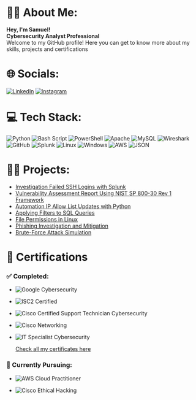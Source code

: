 # 🙋‍♂️ About Me:

<strong> Hey, I'm Samuel! </strong> <br> <strong> Cybersecurity Analyst Professional </strong> <br>
Welcome to my GitHub profile! Here you can get to know more about my skills, projects and certifications


# 🌐 Socials:
[![LinkedIn](https://img.shields.io/badge/LinkedIn-%230077B5.svg?logo=linkedin&logoColor=white)](https://linkedin.com/in/sbrito96) [![Instagram](https://img.shields.io/badge/Instagram-%23E4405F.svg?logo=Instagram&logoColor=white)](https://instagram.com/sbrito96)  

# 💻 Tech Stack:
![Python](https://img.shields.io/badge/python-3670A0?style=for-the-badge&logo=python&logoColor=ffdd54) ![Bash Script](https://img.shields.io/badge/bash_script-%23121011.svg?style=for-the-badge&logo=gnu-bash&logoColor=white) ![PowerShell](https://img.shields.io/badge/PowerShell-%235391FE.svg?style=for-the-badge&logo=powershell&logoColor=white) ![Apache](https://img.shields.io/badge/apache-%23D42029.svg?style=for-the-badge&logo=apache&logoColor=white) ![MySQL](https://img.shields.io/badge/mysql-4479A1.svg?style=for-the-badge&logo=mysql&logoColor=white) ![Wireshark](https://img.shields.io/badge/Wireshark-1679A1?style=for-the-badge&logo=wireshark&logoColor=white) ![GitHub](https://img.shields.io/badge/github-%23121011.svg?style=for-the-badge&logo=github&logoColor=white) ![Splunk](https://img.shields.io/badge/splunk-%23000000.svg?style=for-the-badge&logo=splunk&logoColor=white) ![Linux](https://img.shields.io/badge/Linux-000000?style=for-the-badge&logo=linux&logoColor=white) ![Windows](https://img.shields.io/badge/Windows-0078D6?style=for-the-badge&logo=windows&logoColor=white) ![AWS](https://img.shields.io/badge/AWS-232F3E?style=for-the-badge&logo=amazonaws&logoColor=white) ![JSON](https://img.shields.io/badge/JSON-000000?style=for-the-badge&logo=json&logoColor=white)



# 👨‍💻 Projects:

- [Investigation Failed SSH Logins with Splunk](https://github.com/sbrito96/investigation-failed-SSH-logins-Splunk)
- [Vulnerability Assessment Report Using NIST SP 800-30 Rev 1 Framework](https://github.com/sbrito96/vulnerability-assessment-NIST-SP-800-30/blob/main/README.md)
- [Automation IP Allow List Updates with Python](https://github.com/sbrito96/automation-ip-list-updates-python)
- [Applying Filters to SQL Queries](https://github.com/sbrito96/filter-SQL-queries)
- [File Permissions in Linux](https://github.com/sbrito96/file-permissions-linux)
- [Phishing Investigation and Mitigation](https://github.com/sbrito96/phishing-investigation)
- [Brute-Force Attack Simulation](https://github.com/sbrito96/brute-force-attack)


# 📜 Certifications  

### ✅ Completed:
- ![Google Cybersecurity](https://img.shields.io/badge/Google_Cybersecurity-4285F4?style=for-the-badge&logo=google&logoColor=white)   

- ![ISC2 Certified](https://img.shields.io/badge/ISC2_Certified_CC-00A19A?style=for-the-badge&logo=isc2&logoColor=white)   

- ![Cisco Certified Support Technician Cybersecurity](https://img.shields.io/badge/Cisco%20CCST%20Cybersecurity-0563BB?style=for-the-badge&logo=cisco&logoColor=white)

- ![Cisco Networking](https://img.shields.io/badge/Cisco_Certified_Networking-1BA0D7?style=for-the-badge&logo=cisco&logoColor=white)   

- ![IT Specialist Cybersecurity](https://img.shields.io/badge/IT_Specialist_Cybersecurity-6A0DAD?style=for-the-badge&logo=microsoft&logoColor=white)  

  [Check all my certificates here](https://www.credly.com/users/samuel-brito.0d47190d)  

### 📌 Currently Pursuing:
- ![AWS Cloud Practitioner](https://img.shields.io/badge/AWS_Cloud_Practitioner-FF9900?style=for-the-badge&logo=amazonaws&logoColor=white)  

- ![Cisco Ethical Hacking](https://img.shields.io/badge/Cisco_Ethical_Hacking-D42029?style=for-the-badge&logo=cisco&logoColor=white) 




<!-- Proudly created with GPRM (
